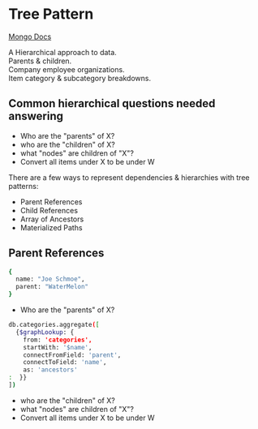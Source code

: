 # Tree Pattern

[Mongo Docs](https://docs.mongodb.com/manual/applications/data-models-tree-structures/)

A Hierarchical approach to data.  
Parents & children.  
Company employee organizations.  
Item category & subcategory breakdowns.

## Common hierarchical questions needed answering

- Who are the "parents" of X?
- who are the "children" of X?
- what "nodes" are children of "X"?
- Convert all items under X to be under W

There are a few ways to represent dependencies & hierarchies with tree patterns:

- Parent References
- Child References
- Array of Ancestors
- Materialized Paths

## Parent References

```bash
{
  name: "Joe Schmoe",
  parent: "WaterMelon"
}
```

- Who are the "parents" of X?

```bash
db.categories.aggregate([
  {$graphLookup: {
    from: 'categories',
    startWith: '$name',
    connectFromField: 'parent',
    connectToField: 'name',
    as: 'ancestors'
:  }}
])
```

- who are the "children" of X?
- what "nodes" are children of "X"?
- Convert all items under X to be under W
